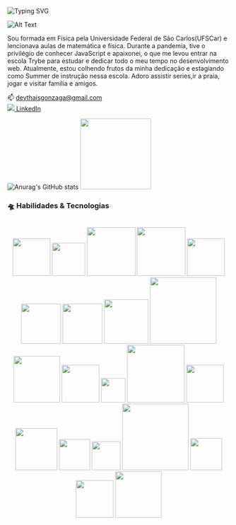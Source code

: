![Typing SVG](https://readme-typing-svg.demolab.com?font=Fira+Code&pause=1000&color=8A7BF7&width=350&lines=Oieeee,+Bem+Vindes+<3;Desenvolvedora+Web+Full+Stack)

![Alt Text]( https://media.giphy.com/media/LMcB8XospGZO8UQq87/giphy.gif 'Gif Cyberpunk')


  Sou formada em Física pela Universidade Federal de São Carlos(UFSCar) e lencionava aulas de matemática e física. Durante a pandemia, tive o privilégio de conhecer JavaScript e apaixonei, o que me levou entrar na escola Trybe para estudar e dedicar todo o meu tempo no desenvolvimento web. Atualmente, estou colhendo frutos da minha dedicação e estagiando como Summer de instrução nessa escola. Adoro assistir series,ir a praia, jogar e visitar familia e amigos.

  📫 devthaisgonzaga@gmail.com<br>
  <img src="https://i.stack.imgur.com/gVE0j.png"/><a href="https://www.linkedin.com/in/thaissgonzaga/"> LinkedIn</a>

![Anurag's GitHub stats](https://gonzagadavid-github-readme-stats.vercel.app/api?username=Thais-Gonzaga&theme=transparent&show_icons=true&bg_color=00000000)
 <img height="160em" src="https://github-readme-stats-sigma-five.vercel.app/api/top-langs/?username=Thais-Gonzaga&layout=compact&langs_count=7&theme=dracula"/>
 

### 🛸 Habilidades & Tecnologias
<br>
<div align="center">
  <img src="https://img.shields.io/badge/-HTML5-1C1C1C?style=plastic&logo=html5&logoColor=E34F26" width="85px"> 
  <img src="https://img.shields.io/badge/-CSS3-1C1C1C?style=plastic&logo=css3&logoColor=1572B6" width="75px"> 
  <img src="https://img.shields.io/badge/-JavaScript-1C1C1C?style=plastic&logo=javascript&logoColor=eed718" width="110px"> 
  <img src="https://img.shields.io/badge/-TypeScript-1C1C1C?style=plastic&logo=typescript&logoColor=3178C6" width="110px">
  <img src="https://img.shields.io/badge/-Python-1C1C1C?style=plastic&logo=python&logoColor=3776AB" width="85px"> 
  <img src="https://img.shields.io/badge/-Node.js-1C1C1C?style=plastic&logo=Node.js&logoColor=3C873A" width="90px"> 
  <img src="https://img.shields.io/badge/-ReactJs-1C1C1C?logo=react&logoColor=61DAFB&style=plastic" width="90px"> 
  <img src="https://img.shields.io/badge/-GraphQL-1C1C1C?style=plastic&logo=GraphQL&logoColor=E10098" width="100px">
  <img src="https://img.shields.io/badge/-Apollo%20GraphQL-1C1C1C?style=plastic&logo=Apollo%20GraphQL&logoColor=311C87" width="150px">
  <img src="https://img.shields.io/badge/-MongoDB-1C1C1C?style=plastic&logo=mongodb&logoColor=47A248" width="105px">  
  <img src="https://img.shields.io/badge/-MySQL-1C1C1C?style=plastic&logo=mysql&logoColor=4479A1" width="85px">
  <img src="https://img.shields.io/badge/-git-1C1C1C?logo=git&logoColor=F05032&style=plastic" width="55px">
  <img src="https://img.shields.io/badge/-React%20Router-1C1C1C?logo=react-router&logoColor=CA4245&style=plastic" width="130px">
  <img src="https://img.shields.io/badge/-Redux-1C1C1C?logo=redux&logoColor=764ABC&style=plastic" width="85px"> 
  <img src="https://img.shields.io/badge/-Express-1C1C1C?style=plastic&logo=express&logoColor=fff" width="95px"> 
  <img src="https://img.shields.io/badge/-NPM-1C1C1C?logo=npm&logoColor=CB3837&style=plastic" width="70px"> 
  <img src="https://img.shields.io/badge/-Jest-1C1C1C?logo=jest&logoColor=C21325&style=plastic" width="65px"> 
  <img src="https://img.shields.io/badge/-Testing%20Library-1C1C1C?logo=testing-library&logoColor=E33332&style=plastic" width="150px">
  <img src="https://img.shields.io/badge/-Chai-1C1C1C?style=plastic&logo=chai&logoColor=A30701" width="72px">
  <img src="https://img.shields.io/badge/-Mocha-1C1C1C?style=plastic&logo=mocha&logoColor=8D6748" width="85px">
  <img src="https://img.shields.io/badge/-Swagger-1C1C1C?style=plastic&logo=swagger&logoColor=85EA2D" width="105px">
</div>
<br>




